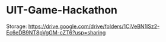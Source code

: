 # UIT-Game-Hackathon
Storage: https://drive.google.com/drive/folders/1CiVeBN1lSz2-Ec6eDB9NT8pVgGM-cZT6?usp=sharing
